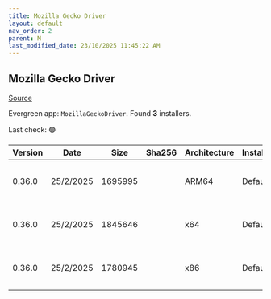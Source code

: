 ```yaml
---
title: Mozilla Gecko Driver
layout: default
nav_order: 2
parent: M
last_modified_date: 23/10/2025 11:45:22 AM
---
```


## Mozilla Gecko Driver

[Source](https://developer.mozilla.org/en-US/docs/Web/WebDriver)

Evergreen app: `MozillaGeckoDriver`. Found **3** installers.

Last check: 🟢

| Version | Date      | Size    | Sha256 | Architecture | InstallerType | Type | URI                                                                                                                                                                                                          |
| ------- | --------- | ------- | ------ | ------------ | ------------- | ---- | ------------------------------------------------------------------------------------------------------------------------------------------------------------------------------------------------------------ |
| 0.36.0  | 25/2/2025 | 1695995 |        | ARM64        | Default       | zip  | [https://github.com/mozilla/geckodriver/releases/download/v0.36.0/geckodriver-v0.36.0-win-aarch64.zip](https://github.com/mozilla/geckodriver/releases/download/v0.36.0/geckodriver-v0.36.0-win-aarch64.zip) |
| 0.36.0  | 25/2/2025 | 1845646 |        | x64          | Default       | zip  | [https://github.com/mozilla/geckodriver/releases/download/v0.36.0/geckodriver-v0.36.0-win64.zip](https://github.com/mozilla/geckodriver/releases/download/v0.36.0/geckodriver-v0.36.0-win64.zip)             |
| 0.36.0  | 25/2/2025 | 1780945 |        | x86          | Default       | zip  | [https://github.com/mozilla/geckodriver/releases/download/v0.36.0/geckodriver-v0.36.0-win32.zip](https://github.com/mozilla/geckodriver/releases/download/v0.36.0/geckodriver-v0.36.0-win32.zip)             |
